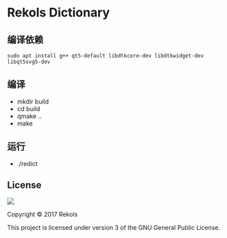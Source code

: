 # Rekols Dictionary

## 编译依赖

`sudo apt install g++ qt5-default libdtkcore-dev libdtkwidget-dev libqt5svg5-dev`

## 编译

* mkdir build
* cd build
* qmake ..
* make

## 运行

* ./redict

## License

![](http://www.gnu.org/graphics/gplv3-127x51.png)

Copyright © 2017 Rekols

This project is licensed under version 3 of the GNU General Public License.

